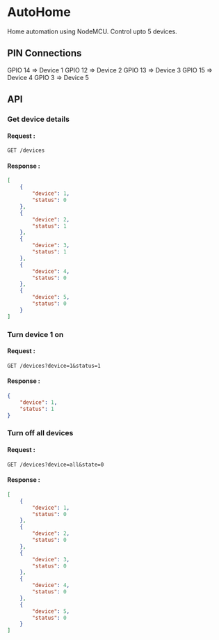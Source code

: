 # AutoHome
Home automation using NodeMCU.
Control upto 5 devices.

## PIN Connections

GPIO 14 => Device 1
GPIO 12 => Device 2
GPIO 13 => Device 3
GPIO 15 => Device 4
GPIO 3 => Device 5

## API

### Get device details

#### Request :
`GET /devices`

#### Response :
```json
[
    {
        "device": 1,
        "status": 0
    },
    {
        "device": 2,
        "status": 1
    },
    {
        "device": 3,
        "status": 1
    },
    {
        "device": 4,
        "status": 0
    },
    {
        "device": 5,
        "status": 0
    }
]
```

### Turn device 1 on

#### Request :
`GET /devices?device=1&status=1`
#### Response :
```json
{
    "device": 1,
    "status": 1
}
```

### Turn off all devices

#### Request :
`GET /devices?device=all&state=0`
#### Response :
```json
[
    {
        "device": 1,
        "status": 0
    },
    {
        "device": 2,
        "status": 0
    },
    {
        "device": 3,
        "status": 0
    },
    {
        "device": 4,
        "status": 0
    },
    {
        "device": 5,
        "status": 0
    }
]
```